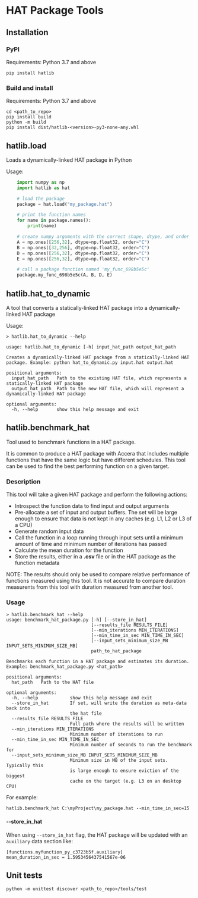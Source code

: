 # HAT Package Tools

## Installation

### PyPI

Requirements: Python 3.7 and above

```shell
pip install hatlib
```

### Build and install

Requirements: Python 3.7 and above

```shell
cd <path_to_repo>
pip install build
python -m build
pip install dist/hatlib-<version>-py3-none-any.whl
```

## hatlib.load
Loads a dynamically-linked HAT package in Python

Usage:

```python
    import numpy as np
    import hatlib as hat

    # load the package
    package = hat.load("my_package.hat") 

    # print the function names
    for name in package.names():
        print(name)

    # create numpy arguments with the correct shape, dtype, and order
    A = np.ones([256,32], dtype=np.float32, order="C") 
    B = np.ones([32,256], dtype=np.float32, order="C")
    D = np.ones([256,32], dtype=np.float32, order="C")
    E = np.ones([256,32], dtype=np.float32, order="C")

    # call a package function named 'my_func_698b5e5c'
    package.my_func_698b5e5c(A, B, D, E)
```


## hatlib.hat_to_dynamic
A tool that converts a statically-linked HAT package into a dynamically-linked HAT package

Usage:

```shell
> hatlib.hat_to_dynamic --help

usage: hatlib.hat_to_dynamic [-h] input_hat_path output_hat_path

Creates a dynamically-linked HAT package from a statically-linked HAT package. Example: python hat_to_dynamic.py input.hat output.hat

positional arguments:
  input_hat_path   Path to the existing HAT file, which represents a statically-linked HAT package
  output_hat_path  Path to the new HAT file, which will represent a dynamically-linked HAT package

optional arguments:
  -h, --help       show this help message and exit
```

## hatlib.benchmark_hat
Tool used to benchmark functions in a HAT package.

It is common to produce a HAT package with Accera that includes multiple functions that have the same logic but have different schedules. This tool can be used to find the best performing function on a given target.

### Description
This tool will take a given HAT package and perform the following actions:

- Introspect the function data to find input and output arguments
- Pre-allocate a set of input and output buffers. The set will be large enough to ensure that data is not kept in any caches (e.g. L1, L2 or L3 of a CPU)
- Generate random input data
- Call the function in a loop running through input sets until a minimum amount of time and minimum number of iterations has passed
- Calculate the mean duration for the function
- Store the results, either in a __.csv__ file or in the HAT package as the function metadata

NOTE: The results should only be used to compare relative performance of functions measured using this tool. It is not accurate to compare duration measurents from this tool with duration measured from another tool.

### Usage

```shell
> hatlib.benchmark_hat --help
usage: benchmark_hat_package.py [-h] [--store_in_hat]
                                [--results_file RESULTS_FILE]
                                [--min_iterations MIN_ITERATIONS]
                                [--min_time_in_sec MIN_TIME_IN_SEC]
                                [--input_sets_minimum_size_MB INPUT_SETS_MINIMUM_SIZE_MB]
                                path_to_hat_package

Benchmarks each function in a HAT package and estimates its duration. Example: benchmark_hat_package.py <hat_path>

positional arguments:
  hat_path   Path to the HAT file

optional arguments:
  -h, --help            show this help message and exit
  --store_in_hat        If set, will write the duration as meta-data back into
                        the hat file
  --results_file RESULTS_FILE
                        Full path where the results will be written
  --min_iterations MIN_ITERATIONS
                        Minimum number of iterations to run
  --min_time_in_sec MIN_TIME_IN_SEC
                        Minimum number of seconds to run the benchmark for
  --input_sets_minimum_size_MB INPUT_SETS_MINIMUM_SIZE_MB
                        Minimum size in MB of the input sets. Typically this
                        is large enough to ensure eviction of the biggest
                        cache on the target (e.g. L3 on an desktop CPU)
```

For example:
```shell
hatlib.benchmark_hat C:\myProject\my_package.hat --min_time_in_sec=15
```

#### --store_in_hat

When using `--store_in_hat` flag, the HAT package will be updated with an `auxiliary` data section like:

```
[functions.myfunction_py_c3723b5f.auxiliary]
mean_duration_in_sec = 1.5953456437541567e-06
```


## Unit tests

```shell
python -m unittest discover <path_to_repo>/tools/test
```
